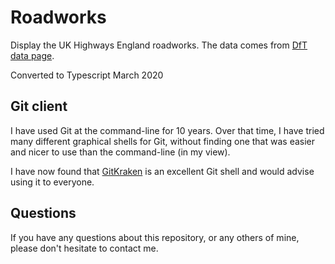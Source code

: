 # Roadworks

Display the UK Highways England roadworks.
The data comes from
[DfT data page](https://data.gov.uk/dataset/highways_agency_planned_roadworks).

Converted to Typescript March 2020

## Git client

I have used Git at the command-line for 10 years. Over that time, I have tried 
many different graphical shells for Git, without finding one that was easier
and nicer to use than the command-line (in my view).

I have now found that [GitKraken](https://www.gitkraken.com) is an excellent
Git shell and would advise using it to everyone.

## Questions

If you have any questions about this repository, or any others of mine, please
don't hesitate to contact me.
